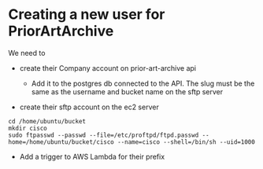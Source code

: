 # Creating a new user for PriorArtArchive

We need to 
- create their Company account on prior-art-archive api
	- Add it to the postgres db connected to the API. The slug must be the same as the username and bucket name on the sftp server

- create their sftp account on the ec2 server

```
cd /home/ubuntu/bucket
mkdir cisco
sudo ftpasswd --passwd --file=/etc/proftpd/ftpd.passwd --home=/home/ubuntu/bucket/cisco --name=cisco --shell=/bin/sh --uid=1000
```

- Add a trigger to AWS Lambda for their prefix
